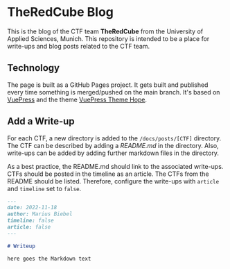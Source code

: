 # TheRedCube Blog

This is the blog of the CTF team **TheRedCube** from the University of Applied Sciences, Munich. This repository is intended to be a place for write-ups and blog posts related to the CTF team.

## Technology

The page is built as a GitHub Pages project. It gets built and published every time something is merged/pushed on the main branch. It's based on [VuePress](https://vuejs.press/) and the theme [VuePress Theme Hope](https://theme-hope.vuejs.press/).

## Add a Write-up

For each CTF, a new directory is added to the `/docs/posts/[CTF]` directory. The CTF can be described by adding a *README.md* in the directory. Also, write-ups can be added by adding further markdown files in the directory.

As a best practice, the README.md should link to the associated write-ups. CTFs should be posted in the timeline as an article. The CTFs from the README should be listed. Therefore, configure the write-ups with `article` and `timeline` set to `false`. 

```md
---
date: 2022-11-18
author: Marius Biebel
timeline: false
article: false
---

# Writeup

here goes the Markdown text

```